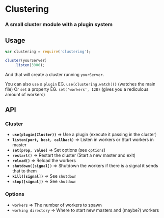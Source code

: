 # Clustering
### A small cluster module with a plugin system

## Usage

```javascript
var clustering = require('clustering');

cluster(yourServer)
	.listen(3000);
```

And that will create a cluster running `yourServer`.

You can also `use` a `plugin` EG. `use(clustering.watch())` (watches the main file)
Or `set` a property EG. `set('workers', 128)` (gives you a rediculous amount of workers)

## API

### Cluster

- **`use(plugin(Cluster))`** => Use a plugin (execute it passing in the cluster)
- **`listen(port, host, callback)`** => Listen in workers or Start workers in master
- **`set(prop, value)`** => Set options (see `options`)
- **`restart()`** => Restart the cluster (Start a new master and exit)
- **`reload()`** => Reload the workers
- **`shutdown([signal])`** => Shutdown the workers if there is a signal it sends that to them
- **`kill([signal])`** => See `shutdown`
- **`stop([signal])`** => See `shutdown`

### Options

- `workers` => The number of workers to spawn
- `working directory` => Where to start new masters and (maybe?) workers
